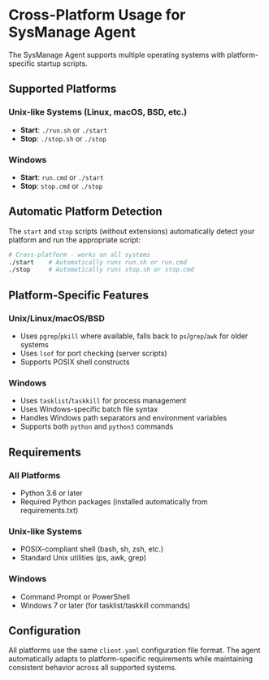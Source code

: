 # Cross-Platform Usage for SysManage Agent

The SysManage Agent supports multiple operating systems with platform-specific startup scripts.

## Supported Platforms

### Unix-like Systems (Linux, macOS, BSD, etc.)
- **Start**: `./run.sh` or `./start`
- **Stop**: `./stop.sh` or `./stop`

### Windows
- **Start**: `run.cmd` or `./start`
- **Stop**: `stop.cmd` or `./stop`

## Automatic Platform Detection

The `start` and `stop` scripts (without extensions) automatically detect your platform and run the appropriate script:

```bash
# Cross-platform - works on all systems
./start    # Automatically runs run.sh or run.cmd
./stop     # Automatically runs stop.sh or stop.cmd
```

## Platform-Specific Features

### Unix/Linux/macOS/BSD
- Uses `pgrep`/`pkill` where available, falls back to `ps`/`grep`/`awk` for older systems
- Uses `lsof` for port checking (server scripts)
- Supports POSIX shell constructs

### Windows
- Uses `tasklist`/`taskkill` for process management
- Uses Windows-specific batch file syntax
- Handles Windows path separators and environment variables
- Supports both `python` and `python3` commands

## Requirements

### All Platforms
- Python 3.6 or later
- Required Python packages (installed automatically from requirements.txt)

### Unix-like Systems
- POSIX-compliant shell (bash, sh, zsh, etc.)
- Standard Unix utilities (ps, awk, grep)

### Windows
- Command Prompt or PowerShell
- Windows 7 or later (for tasklist/taskkill commands)

## Configuration

All platforms use the same `client.yaml` configuration file format. The agent automatically adapts to platform-specific requirements while maintaining consistent behavior across all supported systems.